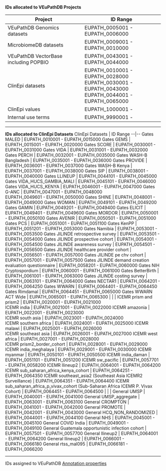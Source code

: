 **IDs allocated to VEuPathDB Projects**

Project | ID Range
--|--
VEuPathDB Genomics datasets | EUPATH_0005001 - EUPATH_0006000
MicrobiomeDB datasets | EUPATH_0009001 - EUPATH_0010000
VEuPathDB VectorBase including POPBIO | EUPATH_0043001 - EUPATH_0044000
ClinEpi datasets | EUPATH_0010001 - EUPATH_0028000<br>EUPATH_0030001 - EUPATH_0043000<br>EUPATH_0044001 - EUPATH_0065000
ClinEpi values | EUPATH_1000001 -
Internal use terms | EUPATH_9990001 -

<hr>

**IDs allocated to ClinEpi Datasets**
ClinEpi Datasets | ID Range
--|--
Gates MALED | EUPATH_0010001 - EUPATH_0015000
Gates GEMS | EUPATH_0015001 - EUPATH_0020000
Gates SCORE | EUPATH_0030001 - EUPATH_0031000
Gates VIDA | EUPATH_0031001 - EUPATH_0032000
Gates PERCH | EUPATH_0032001 - EUPATH_0035000
Gates WASH-B Bangladesh | EUPATH_0035001 - EUPATH_0036000
Gates PROVIDE | EUPATH_0036001 - EUPATH_0037000
Gates WASH-B Kenya | EUPATH_0037001 - EUPATH_0038000
Gates SIP | EUPATH_0038001 - EUPATH_0040000
Gates LLINEUP | EUPATH_0044101 - EUPATH_0045000
Gates VIDA_HUCS_GAMBIA_MALI | EUPATH_0045101 - EUPATH_0046000
Gates VIDA_HUCS_KENYA | EUPATH_0046001 - EUPATH_0047000
Gates G-ANC | EUPATH_0047001 - EUPATH_0048000 <br>EUPATH_0049601 - EUPATH_0050000
Gates SHINE | EUPATH_0048001 - EUPATH_0049000
Gates WOMAN | EUPATH_0049101 - EUPATH_0049200
Gates GAMIN | EUPATH_0049201 - EUPATH_0049400
Gates ELICIT | EUPATH_0049401 - EUPATH_0049600
Gates MORDOR | EUPATH_0050001 - EUPATH_0050100
Gates AVENIR | EUPATH_0050501 - EUPATH_0051000
Gates PCS | EUPATH_0051001 - EUPATH_0051100
Gates KenPP | EUPATH_0051201 - EUPATH_0053000
Gates Namibia	| EUPATH_0053001 - EUPATH_0053500
Gates JILINDE retrospective survey | EUPATH_0053501 - EUPATH_0054000
Gates JILINDE prospective cohort | EUPATH_0054001 - EUPATH_0054500
Gates JILINDE awareness survey | EUPATH_0054501 - EUPATH_0056500
Gates JILINDE healthcare provider cohort | EUPATH_0056501 - EUPATH_0057000
Gates JILINDE pe chv cohort | EUPATH_0057001 - EUPATH_0057500
Gates JILINDE demand creation evaluation questionnaire | EUPATH_0058201 - EUPATH_0060000
Gates NIH Cryptospordium | EUPATH_0060001 - EUPATH_0061000
Gates BetterBirth | EUPATH_0061001 - EUPATH_0063000
Gates JILINDE costing survey | EUPATH_0063101 - EUPATH_0064000
Gates NECTAR1 | EUPATH_0064201 - EUPATH_0064250
Gates WWARN | EUPATH_0064401 - EUPATH_0064450
Gates Rimdamal | EUPATH_0064451 - EUPATH_0065000
Gates WWARN ACT Wide | EUPATH_0065001 - EUPATH_0065300
| | |
ICEMR prism and prism2 | EUPATH_0020001 - EUPATH_0021000	
ICEMR india | EUPATH_0021001 - EUPATH_0022000
ICEMR amazonia | EUPATH_0022001 - EUPATH_0023000	
ICEMR south asia | EUPATH_0023001 - EUPATH_0024000	
ICEMR southern africa | EUPATH_0024001 - EUPATH_0025000	
ICEMR malawi | EUPATH_0025001 - EUPATH_0026000	
ICEMR southeast asia | EUPATH_0026001 - EUPATH_0027000
ICEMR west africa | EUPATH_0027001 - EUPATH_0028000  
ICEMR prism2_border_cohort | EUPATH_0028001 - EUPATH_0029000
ICEMR india_meghalaya | EUPATH_0029001 - EUPATH_0030000
ICEMR myanmar | EUPATH_0050101 - EUPATH_0050500
ICEMR india_daman | EUPATH_0051101 - EUPATH_0051200
ICEMR sw_pacific | EUPATH_0057701 - EUPATH_0058200
ICEMR llineup2 | EUPATH_0064001 - EUPATH_0064200
ICEMR sub_saharan_africa_kenya_cohort | EUPATH_0064251 - EUPATH_0064350
ICEMR southeast_asia2 (Southeast Asia ICEMR2 Surveillance) | EUPATH_0064351 - EUPATH_0064400
ICEMR sub_saharan_africa_p_vivax_cohort (Sub-Saharan Africa ICEMR P. Vivax Cohort) | EUPATH_0064451 - EUPATH_0064500
| | |
General UMSP | EUPATH_0040001 - EUPATH_0041000
General UMSP_aggregate | EUPATH_0063001 - EUPATH_0063100
General CROMPTON | EUPATH_0041001 - EUPATH_0042000
General PROMOTE | EUPATH_0042001 - EUPATH_0043000
General HCQ_NON_RANDOMIZED | EUPATH_0044001 - EUPATH_0044100
General NHS | EUPATH_0045001 - EUPATH_0045100
General COVID India | EUPATH_0049001 - EUPATH_0049100
General Guatemala opportunistic infection cohort | EUPATH_0057501 - EUPATH_0057700
General llineup2 | EUPATH_0064001 - EUPATH_0064200
General llineup2 | EUPATH_0066001 - EUPATH_0066180
General rtss_mal095 | EUPATH_0066181 - EUPATH_0066200
 
<hr>

IDs assigned to VEuPathDB [Annotation properties](https://github.com/VEuPathDB-ontology/VEuPathDB-ontology/wiki/Annotation-properties-used-in-VEuPathDB)



  
    
    
